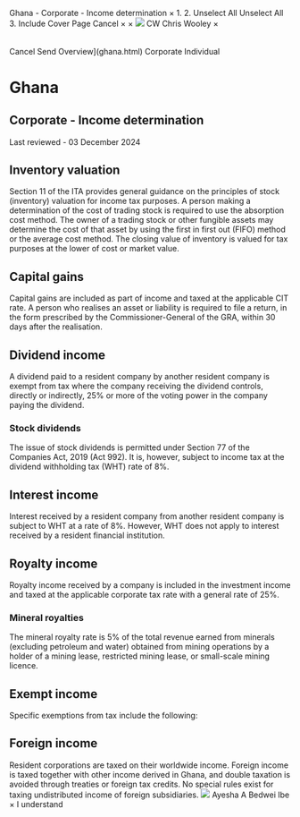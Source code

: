 Ghana - Corporate - Income determination
×
1.
2.
Unselect All
Unselect All
3.
Include Cover Page
Cancel
×
×
![](-/media/world-wide-tax-summaries/attachments/global---chris-wooley.ashx%3Frev=ac5e5f3223b34096b1afc2a6009c7320&revision=ac5e5f32-23b3-4096-b1af-c2a6009c7320&hash=859B7ADC84DC2CBEC9760E9E6EE7DE6D0A8BFCDF)
CW
Chris Wooley
×
######
Cancel
Send
Overview](ghana.html)
Corporate
Individual
# Ghana
## Corporate - Income determination
Last reviewed - 03 December 2024
## Inventory valuation
Section 11 of the ITA provides general guidance on the principles of stock (inventory) valuation for income tax purposes. A person making a determination of the cost of trading stock is required to use the absorption cost method. The owner of a trading stock or other fungible assets may determine the cost of that asset by using the first in first out (FIFO) method or the average cost method. The closing value of inventory is valued for tax purposes at the lower of cost or market value.
## Capital gains
Capital gains are included as part of income and taxed at the applicable CIT rate.
A person who realises an asset or liability is required to file a return, in the form prescribed by the Commissioner-General of the GRA, within 30 days after the realisation.
## Dividend income
A dividend paid to a resident company by another resident company is exempt from tax where the company receiving the dividend controls, directly or indirectly, 25% or more of the voting power in the company paying the dividend.
### Stock dividends
The issue of stock dividends is permitted under Section 77 of the Companies Act, 2019 (Act 992). It is, however, subject to income tax at the dividend withholding tax (WHT) rate of 8%.
## Interest income
Interest received by a resident company from another resident company is subject to WHT at a rate of 8%.
However, WHT does not apply to interest received by a resident financial institution.
## Royalty income
Royalty income received by a company is included in the investment income and taxed at the applicable corporate tax rate with a general rate of 25%.
### Mineral royalties
The mineral royalty rate is 5% of the total revenue earned from minerals (excluding petroleum and water) obtained from mining operations by a holder of a mining lease, restricted mining lease, or small-scale mining licence.
## Exempt income
Specific exemptions from tax include the following:
## Foreign income
Resident corporations are taxed on their worldwide income. Foreign income is taxed together with other income derived in Ghana, and double taxation is avoided through treaties or foreign tax credits. No special rules exist for taxing undistributed income of foreign subsidiaries.
![](-/media/world-wide-tax-summaries/attachments/ghana-ayesha-bedwei.ashx%3Frev=40ca845eb26d406385f0303be483bfc9&revision=40ca845e-b26d-4063-85f0-303be483bfc9&hash=8F08F39B4DE87978C82B52AB48D2702FE69BDAF2)
Ayesha A Bedwei Ibe
×
I understand